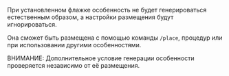 При установленном флажке особенность не будет генерироваться естественным образом, а настройки размещения будут игнорироваться.

Она сможет быть размещена с помощью команды `/place`, процедур или при использовании другими особенностями.

ВНИМАНИЕ: Дополнительное условие генерации особенности проверяется независимо от её размещения.